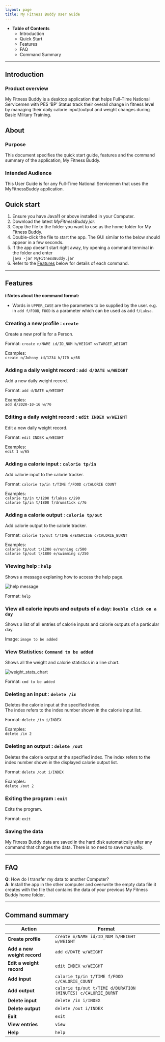 ```yaml
---
layout: page
title: My Fitness Buddy User Guide
---
```


* **Table of Contents**
    * Introduction
    * Quick Start
    * Features
    * FAQ
    * Command Summary 

--------------------------------------------------------------------------------------------------------------------
## Introduction

### Product overview

My Fitness Buddy is a desktop application that helps Full-Time National Servicemen with PES ‘BP’ Status track 
their overall change in fitness level by managing their daily calorie input/output and weight changes during Basic Military 
Training. 

## About

### Purpose

This document specifies the quick start guide, features and the command summary of
the application, My Fitness Buddy.

### Intended Audience

This User Guide is for any Full-Time National Servicemen that uses the MyFitnessBuddy application. 

## Quick start

1. Ensure you have Java11 or above installed in your Computer.  
2. Download the latest *MyFitnessBuddy.jar*.  
3. Copy the file to the folder you want to use as the home folder for My Fitness Buddy.   
4. Double-click the file to start the app. The GUI similar to the below should appear in a few seconds.    					
5. If the app doesn’t start right away, try opening a command terminal in the folder and enter   
`java -jar MyFitnessBuddy.jar`
1. Refer to the [Features](#features) below for details of each command.  

--------------------------------------------------------------------------------------------------------------------

## Features

<div markdown="block" class="alert alert-info">

**:information_source: Notes about the command format:**<br>

* Words in `UPPER_CASE` are the parameters to be supplied by the user.
  e.g. in `add f/FOOD`, `FOOD` is a parameter which can be used as add `f/Laksa`.

</div>

### Creating a new profile : `create`
Create a new profile for a Person.

Format: `create n/NAME id/ID_NUM h/HEIGHT w/TARGET_WEIGHT`

Examples:  
`create n/Johnny id/1234 h/170 w/68` 

### Adding a daily weight record : `add d/DATE w/WEIGHT`
Add a new daily weight record.

Format: `add d/DATE w/WEIGHT`

Examples:  
`add d/2020-10-16 w/70` 

### Editing a daily weight record : `edit INDEX w/WEIGHT`
Edit a new daily weight record.

Format: `edit INDEX w/WEIGHT`

Examples:  
`edit 1 w/65` 

### Adding a calorie input : `calorie tp/in`
Add calorie input to the calorie tracker.

Format: `calorie tp/in t/TIME f/FOOD c/CALORIE COUNT`

Examples:  
`calorie tp/in t/1200 f/laksa c/290`  
`calorie tp/in t/1800 f/drumstick c/76`

### Adding a calorie output : `calorie tp/out`
Add calorie output to the calorie tracker.

Format: `calorie tp/out t/TIME e/EXERCISE c/CALORIE_BURNT`

Examples:  
`calorie tp/out t/1200 e/running c/500`  
`calorie tp/out t/1800 e/swimming c/250`

### Viewing help : `help`

Shows a message explaning how to access the help page.

![help message](images/helpMessage.png)

Format: `help`

### View all calorie inputs and outputs of a day: `Double click on a day`
Shows a list of all entries of calorie inputs and calorie outputs of a particular day.

Image: `image to be added`

### View Statistics: `Command to be added`
Shows all the weight and calorie statistics in a line chart.

![weight_stats_chart](images/weight_stats_chart.png)

Format: `cmd to be added`

### Deleting an input : `delete /in`
Deletes the calorie input at the specified index.  
The index refers to the index number shown in the calorie input list.  

Format: `delete /in i/INDEX`

Examples:  
`delete /in 2`

### Deleting an output : `delete /out`
Deletes the calorie output at the specified index.
The index refers to the index number shown in the displayed calorie output list.

Format: `delete /out i/INDEX`

Examples:  
`delete /out 2`


### Exiting the program : `exit`
Exits the program.

Format: `exit`


### Saving the data

My Fitness Buddy data are saved in the hard disk automatically after any command that changes the data. There is no need to save manually.


--------------------------------------------------------------------------------------------------------------------

## FAQ

**Q**: How do I transfer my data to another Computer?<br>
**A**: Install the app in the other computer and overwrite the empty data file it creates with the file that contains the data of your previous My Fitness Buddy home folder.

--------------------------------------------------------------------------------------------------------------------

## Command summary

Action | Format
--------|------------------
**Create profile** | `create n/NAME id/ID_NUM h/HEIGHT w/WEIGHT`
**Add a new weight record** | `add d/DATE w/WEIGHT`
**Edit a weight record** | `edit INDEX w/WEIGHT`
**Add input** | `calorie tp/in t/TIME f/FOOD c/CALORIE_COUNT`
**Add output** | `calorie tp/out t/TIME d/DURATION (MINUTES) c/CALORIE_BURNT`
**Delete input** | `delete /in i/INDEX`
**Delete output** | `delete /out i/INDEX`
**Exit** | `exit`
**View entries** | `view`
**Help** | `help`
